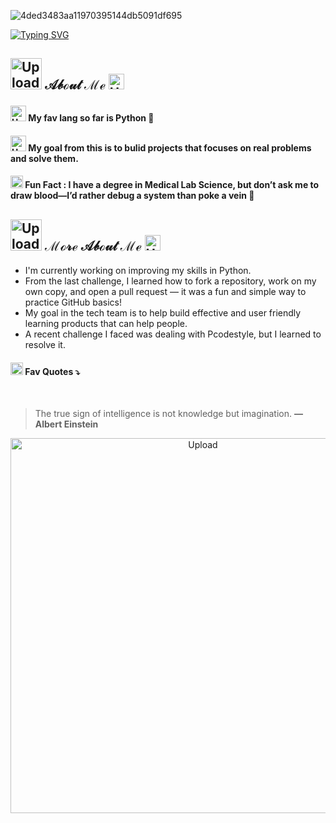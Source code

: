 
<p align="center"> 
  
![4ded3483aa11970395144db5091df695](https://github.com/user-attachments/assets/1cb4763c-72b0-42ca-b8dd-d43c367c1305)


  <p align="right"> 
    
[![Typing SVG](https://readme-typing-svg.herokuapp.com?font=Neonderthaw&size=40&pause=1000&color=CE6EE1BE&multiline=true&width=800&height=100&lines=%E2%AD%90Hello%2C+I'm+Hussah+%D8%A7%D9%87%D9%84%D9%8B%D8%A7%2C+%D8%A7%D9%86%D8%A7+%D8%AD%D8%B5%D9%87%E2%AD%90)](https://git.io/typing-svg)


<p align="center">
   
## <img src= "https://custom-progress-bar.com/cdn/images/19/hello-kitty-wink-custom-progress-bar-m.png" alt="Upload" width="50"/> 𝒜𝒷ℴ𝓊𝓉 ℳℯ <img src= "https://encrypted-tbn0.gstatic.com/images?q=tbn:ANd9GcSTEw4Dpt68EwtdCt53tXmV-Swyia0jMvVQ1DSf8HwAYahXBFPrxgYM7h8iWbkh0lDhb-I&usqp=CAU" alt="Upload" width="25"/>


####  <img src="https://www.iconsdb.com/icons/preview/pink/code-xxl.png" alt="Upload" width="25"/> My fav lang so far is Python 🐍

####  <img src="https://camo.githubusercontent.com/a79bedf0c9fd0c86bbfae2d041905828c18d5623f6e6c65014701d91a4bc06bb/68747470733a2f2f696d672e69636f6e73382e636f6d2f696f732f35302f6637633264312f696e7465726e65742e706e67" alt="Upload" width="25"/> My goal from this is to bulid projects that focuses on real problems and solve them.

#### <img src= "https://www.iconsdb.com/icons/preview/pink/light-bulb-2-xxl.png" alt="Upload" width="20"/>  Fun Fact : I have a degree in Medical Lab Science, but don’t ask me to draw blood—I’d rather debug a system than poke a vein 🤭

## <img src= "https://custom-progress-bar.com/cdn/images/19/hello-kitty-wink-custom-progress-bar-m.png" alt="Upload" width="50"/> ℳℴ𝓇ℯ 𝒜𝒷ℴ𝓊𝓉 ℳℯ  <img src= "https://encrypted-tbn0.gstatic.com/images?q=tbn:ANd9GcSTEw4Dpt68EwtdCt53tXmV-Swyia0jMvVQ1DSf8HwAYahXBFPrxgYM7h8iWbkh0lDhb-I&usqp=CAU" alt="Upload" width="25"/>

- I'm currently working on improving my skills in Python.
- From the last challenge, I learned how to fork a repository, work on my own copy, and open a pull request — it was a fun and simple way to practice GitHub basics!
- My goal in the tech team is to help build effective and user friendly learning products that can help people.
- A recent challenge I faced was dealing with Pcodestyle, but I learned to resolve it.


#### <img src= "https://github.com/user-attachments/assets/c2a23fa0-5486-4cbe-88f8-6d677af389fa" alt="Upload" width="20"/> Fav Quotes ⤵️

<br>


  >The true sign of intelligence is not knowledge but imagination. **—Albert Einstein**
 



<p align="center">
   <img src= "https://github.com/user-attachments/assets/12b13bea-7d95-410c-9d9d-d19c57525fe9" alt="Upload" width="600"/>
     



